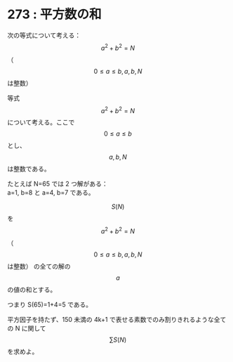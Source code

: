 # 273 : 平方数の和

次の等式について考える：$$a^2 + b^2 = N$$（$$0 ≤ a ≤ b, \, a,b,N$$は整数）

等式$$a^2 + b^2 = N$$について考える。ここで$$0 ≤ a ≤ b$$とし、$$a,b,N$$は整数である。

たとえば N=65 では 2 つ解がある：  
a=1, b=8 と a=4, b=7 である。

$$S(N)$$を$$a^2 + b^2 = N$$（$$0 ≤ a ≤ b, \, a,b,N$$は整数） の全ての解の$$a$$の値の和とする。

つまり S\(65\)=1+4=5 である。

平方因子を持たず、150 未満の 4k+1 で表せる素数でのみ割りきれるような全ての N に関して$$\sum S(N)$$を求めよ。

